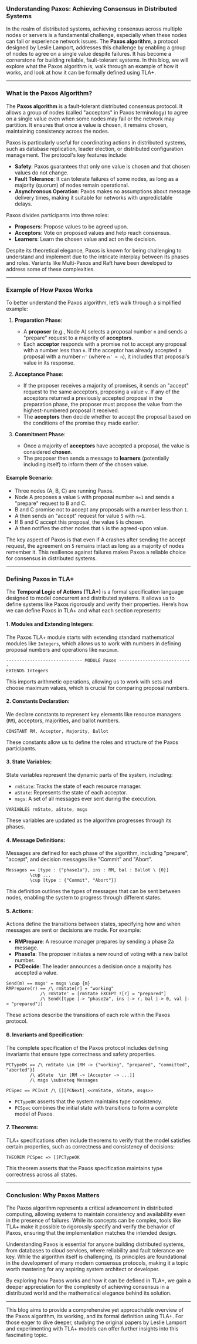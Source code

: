 ### Understanding Paxos: Achieving Consensus in Distributed Systems

In the realm of distributed systems, achieving consensus across multiple nodes or servers is a fundamental challenge, especially when these nodes can fail or experience network issues. The **Paxos algorithm**, a protocol designed by Leslie Lamport, addresses this challenge by enabling a group of nodes to agree on a single value despite failures. It has become a cornerstone for building reliable, fault-tolerant systems. In this blog, we will explore what the Paxos algorithm is, walk through an example of how it works, and look at how it can be formally defined using TLA+.

---

### What is the Paxos Algorithm?

The **Paxos algorithm** is a fault-tolerant distributed consensus protocol. It allows a group of nodes (called "acceptors" in Paxos terminology) to agree on a single value even when some nodes may fail or the network may partition. It ensures that once a value is chosen, it remains chosen, maintaining consistency across the nodes.

Paxos is particularly useful for coordinating actions in distributed systems, such as database replication, leader election, or distributed configuration management. The protocol's key features include:

- **Safety**: Paxos guarantees that only one value is chosen and that chosen values do not change.
- **Fault Tolerance**: It can tolerate failures of some nodes, as long as a majority (quorum) of nodes remain operational.
- **Asynchronous Operation**: Paxos makes no assumptions about message delivery times, making it suitable for networks with unpredictable delays.

Paxos divides participants into three roles:
- **Proposers**: Propose values to be agreed upon.
- **Acceptors**: Vote on proposed values and help reach consensus.
- **Learners**: Learn the chosen value and act on the decision.

Despite its theoretical elegance, Paxos is known for being challenging to understand and implement due to the intricate interplay between its phases and roles. Variants like Multi-Paxos and Raft have been developed to address some of these complexities.

---

### Example of How Paxos Works

To better understand the Paxos algorithm, let’s walk through a simplified example:

1. **Preparation Phase**:
   - A **proposer** (e.g., Node A) selects a proposal number `n` and sends a "prepare" request to a majority of **acceptors**.
   - Each **acceptor** responds with a promise not to accept any proposal with a number less than `n`. If the acceptor has already accepted a proposal with a number `n'` (where `n' < n`), it includes that proposal’s value in its response.

2. **Acceptance Phase**:
   - If the proposer receives a majority of promises, it sends an "accept" request to the same acceptors, proposing a value `v`. If any of the acceptors returned a previously accepted proposal in the preparation phase, the proposer must propose the value from the highest-numbered proposal it received.
   - The **acceptors** then decide whether to accept the proposal based on the conditions of the promise they made earlier.

3. **Commitment Phase**:
   - Once a majority of **acceptors** have accepted a proposal, the value is considered **chosen**.
   - The proposer then sends a message to **learners** (potentially including itself) to inform them of the chosen value.

#### Example Scenario:
- Three nodes (A, B, C) are running Paxos.
- Node A proposes a value `5` with proposal number `n=1` and sends a "prepare" request to B and C.
- B and C promise not to accept any proposals with a number less than `1`.
- A then sends an "accept" request for value `5` with `n=1`.
- If B and C accept this proposal, the value `5` is chosen.
- A then notifies the other nodes that `5` is the agreed-upon value.

The key aspect of Paxos is that even if A crashes after sending the accept request, the agreement on `5` remains intact as long as a majority of nodes remember it. This resilience against failures makes Paxos a reliable choice for consensus in distributed systems.

---

### Defining Paxos in TLA+

The **Temporal Logic of Actions (TLA+)** is a formal specification language designed to model concurrent and distributed systems. It allows us to define systems like Paxos rigorously and verify their properties. Here’s how we can define Paxos in TLA+ and what each section represents:

#### 1. **Modules and Extending Integers**:
   The Paxos TLA+ module starts with extending standard mathematical modules like `Integers`, which allows us to work with numbers in defining proposal numbers and operations like `maximum`.

   ```tla
   ----------------------------- MODULE Paxos ----------------------------
   EXTENDS Integers
   ```

   This imports arithmetic operations, allowing us to work with sets and choose maximum values, which is crucial for comparing proposal numbers.

#### 2. **Constants Declaration**:
   We declare constants to represent key elements like resource managers (`RM`), acceptors, majorities, and ballot numbers.

   ```tla
   CONSTANT RM, Acceptor, Majority, Ballot
   ```

   These constants allow us to define the roles and structure of the Paxos participants.

#### 3. **State Variables**:
   State variables represent the dynamic parts of the system, including:
   - `rmState`: Tracks the state of each resource manager.
   - `aState`: Represents the state of each acceptor.
   - `msgs`: A set of all messages ever sent during the execution.

   ```tla
   VARIABLES rmState, aState, msgs
   ```

   These variables are updated as the algorithm progresses through its phases.

#### 4. **Message Definitions**:
   Messages are defined for each phase of the algorithm, including "prepare", "accept", and decision messages like "Commit" and "Abort".

   ```tla
   Messages == [type : {"phase1a"}, ins : RM, bal : Ballot \ {0}]
        	\cup ...
        	\cup [type : {"Commit", "Abort"}]
   ```

   This definition outlines the types of messages that can be sent between nodes, enabling the system to progress through different states.

#### 5. **Actions**:
   Actions define the transitions between states, specifying how and when messages are sent or decisions are made. For example:

   - **RMPrepare**: A resource manager prepares by sending a phase 2a message.
   - **Phase1a**: The proposer initiates a new round of voting with a new ballot number.
   - **PCDecide**: The leader announces a decision once a majority has accepted a value.

   ```tla
   Send(m) == msgs' = msgs \cup {m}
   RMPrepare(r) == /\ rmState[r] = "working"
               	/\ rmState' = [rmState EXCEPT ![r] = "prepared"]
               	/\ Send([type |-> "phase2a", ins |-> r, bal |-> 0, val |-> "prepared"])
   ```

   These actions describe the transitions of each role within the Paxos protocol.

#### 6. **Invariants and Specification**:
   The complete specification of the Paxos protocol includes defining invariants that ensure type correctness and safety properties.

   ```tla
   PCTypeOK == /\ rmState \in [RM -> {"working", "prepared", "committed", "aborted"}]
           	/\ aState  \in [RM -> [Acceptor -> ...]]
           	/\ msgs \subseteq Messages

   PCSpec == PCInit /\ [][PCNext]_<<rmState, aState, msgs>>
   ```

   - `PCTypeOK` asserts that the system maintains type consistency.
   - `PCSpec` combines the initial state with transitions to form a complete model of Paxos.

#### 7. **Theorems**:
   TLA+ specifications often include theorems to verify that the model satisfies certain properties, such as correctness and consistency of decisions:

   ```tla
   THEOREM PCSpec => []PCTypeOK
   ```

   This theorem asserts that the Paxos specification maintains type correctness across all states.

---

### Conclusion: Why Paxos Matters

The Paxos algorithm represents a critical advancement in distributed computing, allowing systems to maintain consistency and availability even in the presence of failures. While its concepts can be complex, tools like TLA+ make it possible to rigorously specify and verify the behavior of Paxos, ensuring that the implementation matches the intended design.

Understanding Paxos is essential for anyone building distributed systems, from databases to cloud services, where reliability and fault tolerance are key. While the algorithm itself is challenging, its principles are foundational in the development of many modern consensus protocols, making it a topic worth mastering for any aspiring system architect or developer.

By exploring how Paxos works and how it can be defined in TLA+, we gain a deeper appreciation for the complexity of achieving consensus in a distributed world and the mathematical elegance behind its solution.

---

This blog aims to provide a comprehensive yet approachable overview of the Paxos algorithm, its working, and its formal definition using TLA+. For those eager to dive deeper, studying the original papers by Leslie Lamport and experimenting with TLA+ models can offer further insights into this fascinating topic.

